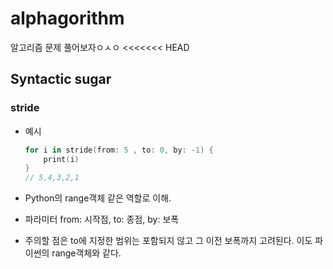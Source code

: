# alphagorithm
알고리즘 문제 풀어보자ㅇㅅㅇ
<<<<<<< HEAD

## Syntactic sugar

### stride

- 예시
    ```swift
    for i in stride(from: 5 , to: 0, by: -1) {
        print(i)
    }
    // 5,4,3,2,1
    ```

- Python의 range객체 같은 역할로 이해.
- 파라미터 from: 시작점, to: 종점, by: 보폭
- 주의할 점은 to에 지정한 범위는 포함되지 않고 그 이전 보폭까지 고려된다. 이도 파이썬의 range객체와 같다.